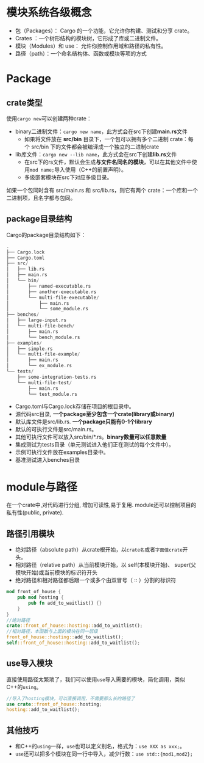 # 模块系统各级概念
- 包（Packages）： Cargo 的一个功能，它允许你构建、测试和分享 crate。
- Crates ：一个树形结构的模块树，它形成了库或二进制文件。
- 模块（Modules）和 use： 允许你控制作用域和路径的私有性。
- 路径（path）：一个命名结构体、函数或模块等项的方式

# Package
## crate类型
使用`cargo new`可以创建两种crate：

- binary二进制文件：`cargo new name`，此方式会在src下创建**main.rs**文件
   - 如果将文件放在 **src/bin** 目录下，一个包可以拥有多个二进制 crate：每个 src/bin 下的文件都会被编译成一个独立的二进制crate  
- lib库文件：`cargo new --lib name`，此方式会在src下创建**lib.rs**文件
   - 在src下的rs文件，默认会生成**与文件名同名的模块**，可以在其他文件中使用`mod name;`导入使用（C++的前置声明）。
   - 多级嵌套模块在src下对应多级目录。

如果一个包同时含有 src/main.rs 和 src/lib.rs，则它有两个 crate：一个库和一个二进制项，且名字都与包同。

## package目录结构
Cargo的package目录结构如下：
```cpp
.
├── Cargo.lock
├── Cargo.toml
├── src/
│   ├── lib.rs
│   ├── main.rs
│   └── bin/
│       ├── named-executable.rs
│       ├── another-executable.rs
│       └── multi-file-executable/
│           ├── main.rs
│           └── some_module.rs
├── benches/
│   ├── large-input.rs
│   └── multi-file-bench/
│       ├── main.rs
│       └── bench_module.rs
├── examples/
│   ├── simple.rs
│   └── multi-file-example/
│       ├── main.rs
│       └── ex_module.rs
└── tests/
    ├── some-integration-tests.rs
    └── multi-file-test/
        ├── main.rs
        └── test_module.rs
```

- Cargo.toml与Cargo.lock存储在项目的根目录中。
- 源代码src目录, **一个package至少包含一个crate(library或binary)**
- 默认库文件是src/lib.rs. **一个package只能有0-1个library**
- 默认的可执行文件是src/main.rs。
- 其他可执行文件可以放入src/bin/*.rs。**binary数量可以任意数量**
- 集成测试为tests目录（单元测试进入他们正在测试的每个文件中）。
- 示例可执行文件放在examples目录中。
- 基准测试进入benches目录

# module与路径
在一个crate中,对代码进行分组, 增加可读性,易于复用. module还可以控制项目的私有性(public, private).

## 路径引用模块
- 绝对路径（absolute path）从crate根开始，以`crate名`或者`字面值crate`开头。
- 相对路径（relative path）从当前模块开始，以 self(本模块开始)、 super(父模块开始)或当前模块的标识符开头
- 绝对路径和相对路径都后跟一个或多个由双冒号（ :: ）分割的标识符
```rust
mod front_of_house {
    pub mod hosting {
        pub fn add_to_waitlist() {}
    }
}
//绝对路径
crate::front_of_house::hosting::add_to_waitlist();
//相对路径，本函数与上面的模块在同一层级
front_of_house::hosting::add_to_waitlist();
self::front_of_house::hosting::add_to_waitlist();
```

## use导入模块
直接使用路径太繁琐了，我们可以使用`use`导入需要的模块，简化调用，类似C++的`using`。
```rust
//导入了hosting模块，可以直接调用，不需要那么长的路径了
use crate::front_of_house::hosting;
hosting::add_to_waitlist();
```

## 其他技巧
- 和C++的`using`一样，`use`也可以定义别名，格式为：`use XXX as xxx;`。
- `use`还可以把多个模块在同一行中导入，减少行数：`use std::{mod1,mod2};`
